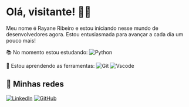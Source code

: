 # Olá, visitante! 💜🌟

Meu nome é Rayane Ribeiro e estou iniciando nesse mundo de desenvolvedores agora. Estou entusiasmada para avançar a cada dia um pouco mais!

📚 No momento estou estudando:
![Python](https://img.shields.io/badge/python-3670A0?style=for-the-badge&logo=python&logoColor=ffdd54)

🔧 Estou aprendendo as ferramentas:
![Git](https://img.shields.io/badge/GIT-E44C30?style=for-the-badge&logo=git&logoColor=white) ![Vscode](https://img.shields.io/badge/Vscode-007ACC?style=for-the-badge&logo=visual-studio-code&logoColor=white)

## 📱 Minhas redes
[![LinkedIn](https://img.shields.io/badge/LinkedIn-0077B5?style=for-the-badge&logo=linkedin&logoColor=white)](https://www.linkedin.com/in/rayane-aparecida-bitencourt-ribeiro-30b60019b/) [![GitHub](https://img.shields.io/badge/GitHub-100000?style=for-the-badge&logo=github&logoColor=white)](https://github.com/rayanneri)
